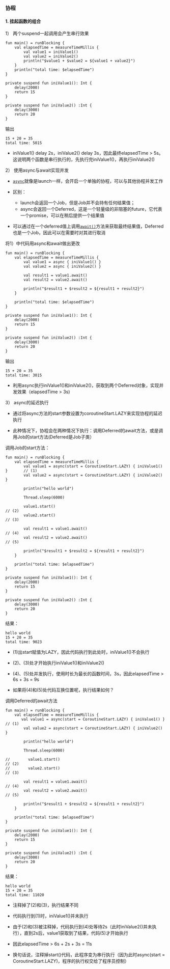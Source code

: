 ### 协程

#### 1. 挂起函数的组合

1） 两个suspend一起调用会产生串行效果

```
fun main() = runBlocking {
    val elapsedTime = measureTimeMillis {
        val value1 = iniValue1()
        val value2 = iniValue2()
        println("$value1 + $value2 = ${value1 + value2}")
    }
    println("total time: $elapsedTime")
}

private suspend fun iniValue1(): Int {
    delay(2000)
    return 15
}

private suspend fun iniValue2() :Int {
    delay(3000)
    return 20
}
```

输出
```
15 + 20 = 35
total time: 5015
```

- iniValue1() delay 2s，iniValue2() delay 3s，因此最终elapsedTime > 5s。这说明两个函数是串行执行的，先执行完iniValue1()，再执行iniValue2()

2） 使用async与await实现并发

- [`async`](https://kotlin.github.io/kotlinx.coroutines/kotlinx-coroutines-core/kotlinx.coroutines/async.html)就像是launch一样，会开启一个单独的协程，可以与其他协程并发工作

- 区别：
    - launch会返回一个Job，但是Job并不会持有任何结果值；
    - async会返回一个Deferred，这是一个轻量级的非阻塞的future，它代表一个promise，可以在稍后提供一个结果值

- 可以通过在一个deferred值上调用[`await()`](https://kotlin.github.io/kotlinx.coroutines/kotlinx-coroutines-core/kotlinx.coroutines/-deferred/await.html)方法来获取最终结果值，Deferred也是一个Job，因此可以在需要时对其进行取消

将1）中代码用async和await做出更改
```
fun main() = runBlocking {
    val elapsedTime = measureTimeMillis {
        val value1 = async { iniValue1() }
        val value2 = async { iniValue2() }

        val result1 = value1.await()
        val result2 = value2.await()

        println("$result1 + $result2 = ${result1 + result2}")
    }

    println("total time: $elapsedTime")
}

private suspend fun iniValue1(): Int {
    delay(2000)
    return 15
}

private suspend fun iniValue2() :Int {
    delay(3000)
    return 20
}
```

输出
```
15 + 20 = 35
total time: 3015
```
- 利用async执行iniValue1()和iniValue2()，获取到两个Deferred对象，实现并发效果（elapsedTime > 3s)

3） async的延迟执行

- 通过将async方法的start参数设置为coroutineStart.LAZY来实现协程的延迟执行

- 此种情况下，协程会在两种情况下执行：调用Deferred的await方法，或是调用Job的start方法(Deferred是Job子类）

调用Job的start方法：

```
fun main() = runBlocking {
    val elapsedTime = measureTimeMillis {
        val value1 = async(start = CoroutineStart.LAZY) { iniValue1() }       // (1)
        val value2 = async(start = CoroutineStart.LAZY) { iniValue2() }

        println("hello world")

        Thread.sleep(6000)

        value1.start()                                                        // (2)
        value2.start()                                                        // (3)

        val result1 = value1.await()                                          // (4)
        val result2 = value2.await()                                          // (5)

        println("$result1 + $result2 = ${result1 + result2}")
    }

    println("total time: $elapsedTime")
}

private suspend fun iniValue1(): Int {
    delay(2000)
    return 15
}

private suspend fun iniValue2() :Int {
    delay(3000)
    return 20
}
```

结果：
```
hello world
15 + 20 = 35
total time: 9023
```

- (1)出start赋值为LAZY，因此代码执行到此处时，iniValue1()不会执行

- (2)、(3)处才开始执行iniValue1()和iniValue2()

- (4)、(5)处并发执行，使用时长为最长的函数时间，3s，因此elapsedTime > 6s + 3s = 9s

- 如果将(4)和(5)处代码互换位置呢，执行结果如何？

调用Deferred的await方法

```
fun main() = runBlocking {
    val elapsedTime = measureTimeMillis {
       val value1 = async(start = CoroutineStart.LAZY) { iniValue1() }       // (1)
        val value2 = async(start = CoroutineStart.LAZY) { iniValue2() }

        println("hello world")

        Thread.sleep(6000)

//        value1.start()                                                        // (2)
//        value2.start()                                                        // (3)

        val result1 = value1.await()                                          // (4)
        val result2 = value2.await()                                          // (5)

        println("$result1 + $result2 = ${result1 + result2}")
    }

    println("total time: $elapsedTime")
}

private suspend fun iniValue1(): Int {
    delay(2000)
    return 15
}

private suspend fun iniValue2() :Int {
    delay(3000)
    return 20
}
```

结果：
```
hello world
15 + 20 = 35
total time: 11020
```
- 注释掉了(2)和(3)，执行结果不同

- 代码执行到(1)时，iniValue1()并未执行

- 由于(2)和(3)被注释掉，代码执行到(4)处等待2s（此时iniValue2()并未执行），直到2s后，value1获取到了结果，代码(5)才开始执行

- 因此elapsedTime > 6s + 2s + 3s = 11s

- 换句话说，注释掉start()代码，此程序变为串行执行（因为此时async(start = CoroutineStart.LAZY)，程序的执行权交给了程序员控制）


